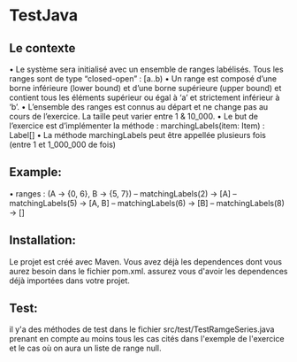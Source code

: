 # TestJava

## Le contexte
• Le système sera initialisé avec un ensemble de ranges labélisés. Tous les
ranges sont de type “closed-open” : [a..b)
• Un range est composé d’une borne inférieure (lower bound) et d’une borne
supérieure (upper bound) et contient tous les éléments supérieur ou égal à
‘a’ et strictement inférieur à ‘b’.
• L’ensemble des ranges est connus au départ et ne change pas au cours de
l’exercice. La taille peut varier entre 1 & 10_000.
• Le but de l’exercice est d’implémenter la méthode : marchingLabels(item:
Item) : Label[]
• La méthode marchingLabels peut être appellée plusieurs fois (entre 1 et
1_000_000 de fois)

## Example:
• ranges : (A -> {0, 6}, B -> {5, 7})
– matchingLabels(2) -> [A]
– matchingLabels(5) -> [A, B]
– matchingLabels(6) -> [B]
– matchingLabels(8) -> []

## Installation:
Le projet est créé avec Maven. Vous avez déjà les dependences dont vous aurez besoin dans le fichier pom.xml. assurez vous d'avoir les dependences déjà importées dans votre projet.

## Test:
il y'a des méthodes de test dans le fichier src/test/TestRamgeSeries.java prenant en compte au moins tous les cas cités dans l'exemple de l'exercice et le cas où on aura un liste de range null.
